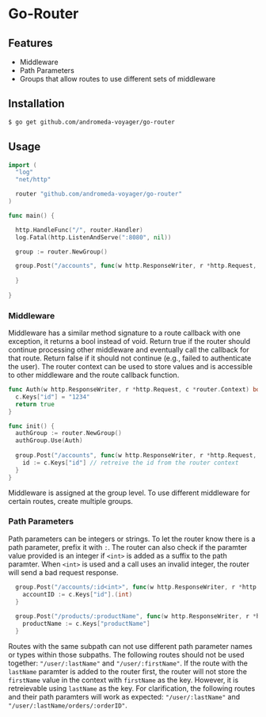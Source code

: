 # Go-Router

## Features
* Middleware
* Path Parameters
* Groups that allow routes to use different sets of middleware

## Installation

```bash
$ go get github.com/andromeda-voyager/go-router
```

## Usage

```go
import (
  "log"
  "net/http"

  router "github.com/andromeda-voyager/go-router"
)

func main() {

  http.HandleFunc("/", router.Handler)
  log.Fatal(http.ListenAndServe(":8080", nil))

  group := router.NewGroup()

  group.Post("/accounts", func(w http.ResponseWriter, r *http.Request, c *router.Context) {
	
  }
  
}
```


### Middleware

Middleware has a similar method signature to a route callback with one exception, it returns a bool instead of void. Return true if the router should continue processing other middleware and eventually call the callback for that route. Return false if it should not continue (e.g., failed to authenticate the user). The router context can be used to store values and is accessible to other middleware and the route callback function. 
```go
func Auth(w http.ResponseWriter, r *http.Request, c *router.Context) bool {
  c.Keys["id"] = "1234"
  return true
}

func init() {
  authGroup := router.NewGroup()
  authGroup.Use(Auth)
  
  group.Post("/accounts", func(w http.ResponseWriter, r *http.Request, c *router.Context) {
    id := c.Keys["id"] // retreive the id from the router context
  }
}
```
Middleware is assigned at the group level. To use different middleware for certain routes, create multiple groups.

### Path Parameters

Path parameters can be integers or strings. To let the router know there is a path parameter, prefix it with `:`. The router can also check if the paramter value provided is an integer if `<int>` is added as a suffix to the path paramter. When `<int>` is used and a call uses an invalid integer, the router will send a bad request response.
```go
  group.Post("/accounts/:id<int>", func(w http.ResponseWriter, r *http.Request, c *router.Context) {
    accountID := c.Keys["id"].(int)
  }
  
  group.Post("/products/:productName", func(w http.ResponseWriter, r *http.Request, c *router.Context) {
    productName := c.Keys["productName"]
  }
```
Routes with the same subpath can not use different path parameter names or types within those subpaths. The following routes should not be used together:
`"/user/:lastName"` and `"/user/:firstName"`. 
If the route with the `lastName` paramter is added to the router first, the router will not store the `firstName` value in the context with `firstName` as the key. However, it is retreievable using `lastName` as the key. For clarification, the following routes and their path paramters will work as expected: `"/user/:lastName"` and `"/user/:lastName/orders/:orderID"`. 
